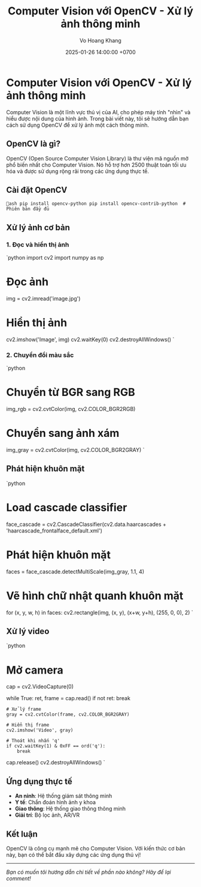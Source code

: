 ﻿---
layout: post
title: "Computer Vision với OpenCV - Xử lý ảnh thông minh"
date: 2025-01-26 14:00:00 +0700
categories: [AI, Computer Vision, OpenCV]
tags: [computer-vision, opencv, image-processing, python]
author: Vo Hoang Khang
---

# Computer Vision với OpenCV - Xử lý ảnh thông minh 

Computer Vision là một lĩnh vực thú vị của AI, cho phép máy tính "nhìn" và hiểu được nội dung của hình ảnh. Trong bài viết này, tôi sẽ hướng dẫn bạn cách sử dụng OpenCV để xử lý ảnh một cách thông minh.

## OpenCV là gì?

OpenCV (Open Source Computer Vision Library) là thư viện mã nguồn mở phổ biến nhất cho Computer Vision. Nó hỗ trợ hơn 2500 thuật toán tối ưu hóa và được sử dụng rộng rãi trong các ứng dụng thực tế.

## Cài đặt OpenCV

`ash
pip install opencv-python
pip install opencv-contrib-python  # Phiên bản đầy đủ
`

## Xử lý ảnh cơ bản

### 1. Đọc và hiển thị ảnh

`python
import cv2
import numpy as np

# Đọc ảnh
img = cv2.imread('image.jpg')

# Hiển thị ảnh
cv2.imshow('Image', img)
cv2.waitKey(0)
cv2.destroyAllWindows()
`

### 2. Chuyển đổi màu sắc

`python
# Chuyển từ BGR sang RGB
img_rgb = cv2.cvtColor(img, cv2.COLOR_BGR2RGB)

# Chuyển sang ảnh xám
img_gray = cv2.cvtColor(img, cv2.COLOR_BGR2GRAY)
`

## Phát hiện khuôn mặt

`python
# Load cascade classifier
face_cascade = cv2.CascadeClassifier(cv2.data.haarcascades + 'haarcascade_frontalface_default.xml')

# Phát hiện khuôn mặt
faces = face_cascade.detectMultiScale(img_gray, 1.1, 4)

# Vẽ hình chữ nhật quanh khuôn mặt
for (x, y, w, h) in faces:
    cv2.rectangle(img, (x, y), (x+w, y+h), (255, 0, 0), 2)
`

## Xử lý video

`python
# Mở camera
cap = cv2.VideoCapture(0)

while True:
    ret, frame = cap.read()
    if not ret:
        break
    
    # Xử lý frame
    gray = cv2.cvtColor(frame, cv2.COLOR_BGR2GRAY)
    
    # Hiển thị frame
    cv2.imshow('Video', gray)
    
    # Thoát khi nhấn 'q'
    if cv2.waitKey(1) & 0xFF == ord('q'):
        break

cap.release()
cv2.destroyAllWindows()
`

## Ứng dụng thực tế

- **An ninh**: Hệ thống giám sát thông minh
- **Y tế**: Chẩn đoán hình ảnh y khoa
- **Giao thông**: Hệ thống giao thông thông minh
- **Giải trí**: Bộ lọc ảnh, AR/VR

## Kết luận

OpenCV là công cụ mạnh mẽ cho Computer Vision. Với kiến thức cơ bản này, bạn có thể bắt đầu xây dựng các ứng dụng thú vị!

---

*Bạn có muốn tôi hướng dẫn chi tiết về phần nào không? Hãy để lại comment!*

<!-- Utterances Comments -->
<script src="https://utteranc.es/client.js"
        repo="vo-hoang-kh4ng/vo-hoang-kh4ng.github.io"
        issue-term="pathname"
        theme="github-light"
        crossorigin="anonymous"
        async>
</script>
